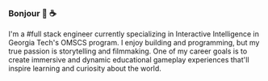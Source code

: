 ### Bonjour 👋 ☕️ 
I'm a #full stack engineer currently specializing in Interactive Intelligence in Georgia Tech's OMSCS program. I enjoy building and programming, but my true passion is storytelling and filmmaking. One of my career goals is to create immersive and dynamic educational gameplay experiences that'll inspire learning and curiosity about the world. 

<!--
**aaronzomback/aaronzomback** is a ✨ _special_ ✨ repository because its `README.md` (this file) appears on your GitHub profile.


